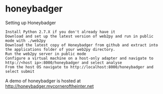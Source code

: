 honeybadger
===========

Setting up Honeybadger

    Install Python 2.7.X if you don't already have it
    Download and set up the latest version of web2py and run in public mode with ./web2py
    Download the latest copy of Honeybadger from github and extract into the applications folder of your web2py directory.
    Run the web2py server in public mode
    Configure a virtual machine on a host-only adapter and navigate to http://<host ip>:8000/honeybadger and select analyse
    From the host OS navigate to http://localhost:8000/honeybadger and select submit

A demo of honeybadger is hosted at http://honeybadger.mycorneroftheinter.net
